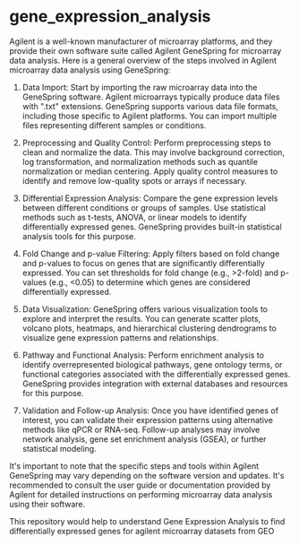 # gene_expression_analysis
Agilent is a well-known manufacturer of microarray platforms, and they provide their own software suite called Agilent GeneSpring for microarray data analysis. Here is a general overview of the steps involved in Agilent microarray data analysis using GeneSpring:

1. Data Import: Start by importing the raw microarray data into the GeneSpring software. Agilent microarrays typically produce data files with ".txt" extensions. GeneSpring supports various data file formats, including those specific to Agilent platforms. You can import multiple files representing different samples or conditions.

2. Preprocessing and Quality Control: Perform preprocessing steps to clean and normalize the data. This may involve background correction, log transformation, and normalization methods such as quantile normalization or median centering. Apply quality control measures to identify and remove low-quality spots or arrays if necessary.

3. Differential Expression Analysis: Compare the gene expression levels between different conditions or groups of samples. Use statistical methods such as t-tests, ANOVA, or linear models to identify differentially expressed genes. GeneSpring provides built-in statistical analysis tools for this purpose.

4. Fold Change and p-value Filtering: Apply filters based on fold change and p-values to focus on genes that are significantly differentially expressed. You can set thresholds for fold change (e.g., >2-fold) and p-values (e.g., <0.05) to determine which genes are considered differentially expressed.

5. Data Visualization: GeneSpring offers various visualization tools to explore and interpret the results. You can generate scatter plots, volcano plots, heatmaps, and hierarchical clustering dendrograms to visualize gene expression patterns and relationships.

6. Pathway and Functional Analysis: Perform enrichment analysis to identify overrepresented biological pathways, gene ontology terms, or functional categories associated with the differentially expressed genes. GeneSpring provides integration with external databases and resources for this purpose.

7. Validation and Follow-up Analysis: Once you have identified genes of interest, you can validate their expression patterns using alternative methods like qPCR or RNA-seq. Follow-up analyses may involve network analysis, gene set enrichment analysis (GSEA), or further statistical modeling.

It's important to note that the specific steps and tools within Agilent GeneSpring may vary depending on the software version and updates. It's recommended to consult the user guide or documentation provided by Agilent for detailed instructions on performing microarray data analysis using their software.

This repository would help to understand Gene Expression Analysis to find differentially expressed genes for agilent microarray datasets from GEO

